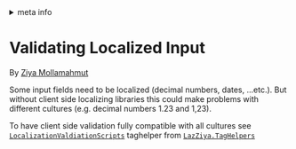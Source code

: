 <!-- meta tags details, will be assigned to meta tags inside header by js -->
<div id="meta-info">
<details><summary>meta info</summary>

> * Title: <i id="md-title">Validating Localized Input</i>
> * Keywords: <i id="md-keywords">localization, asp.net-core, validatin, locailzed, input, decimal</i>
> * Description: <i id="md-description">Learn how to valdiate locaized input like decimal numbers in Asp.Net Core web apps with XLocalizer.</i>
> * Author: <i id="md-author">Ziya Mollamahmut</i>
> * Date: <i id="md-date">08-Aug-2020</i>
> * Image: <i id="md-image">https://github.com/LazZiya/Docs/raw/master/XLocalizer/v1.0/images/xlocalizer-logo.png</i>
> * Image-alt: <i id="md-image-alt">XLocalizer Logo</i>
> * Version: <i id="md-version">v1.0</i>

</details>
</div>

# Validating Localized Input

By [Ziya Mollamahmut](https://github.com/LazZiya)

Some input fields need to be localized (decimal numbers, dates, ...etc.). But without client side localizing libraries this could make problems with different cultures (e.g. decimal numbers 1.23 and 1,23).

To have client side validation fully compatible with all cultures see [`LocalizationValdiationScripts`][1] taghelper from [`LazZiya.TagHelpers`][2]


[1]:../../LazZiya.TagHelpers/v5.0/LocalizationValidationScripts-TagHelper-Setup.md
[2]:https://github.com/LazZiya/TagHelpers